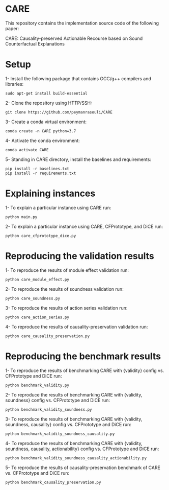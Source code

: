 # CARE

This repository contains the implementation source code of the following paper:

CARE: Causality-preserved Actionable Recourse based on Sound Counterfactual Explanations

# Setup
1- Install the following package that contains GCC/g++ compilers and libraries:
```
sudo apt-get install build-essential
```
2- Clone the repository using HTTP/SSH:
```
git clone https://github.com/peymanrasouli/CARE
```
3- Create a conda virtual environment:
```
conda create -n CARE python=3.7
```
4- Activate the conda environment: 
```
conda activate CARE
```
5- Standing in CARE directory, install the baselines and requirements:
```
pip install -r baselines.txt
pip install -r requirements.txt
```

# Explaining instances
1- To explain a particular instance using CARE run:
```
python main.py
```
2- To explain a particular instance using CARE, CFPrototype, and DiCE run:
```
python care_cfprototype_dice.py
```

# Reproducing the validation results
1- To reproduce the results of module effect validation run:
```
python care_module_effect.py
```
2- To reproduce the results of soundness validation run:
```
python care_soundness.py
```
3- To reproduce the results of action series validation run:
```
python care_action_series.py
```
4- To reproduce the results of causality-preservation validation run:
```
python care_causality_preservation.py
```

# Reproducing the benchmark results
1- To reproduce the results of benchmarking CARE with {validity} config vs. CFPrototype and DiCE run:
```
python benchmark_validity.py
```
2- To reproduce the results of benchmarking CARE with {validity, soundness} config vs. CFPrototype and DiCE run:
```
python benchmark_validity_soundness.py
```
3- To reproduce the results of benchmarking CARE with {validity, soundness, causality} config vs. CFPrototype and DiCE run:
```
python benchmark_validity_soundness_causality.py
```
4- To reproduce the results of benchmarking CARE with {validity, soundness, causality, actionability} config vs. CFPrototype and DiCE run:
```
python benchmark_validity_soundness_causality_actionability.py
```
5- To reproduce the results of causality-preservation benchmark of CARE vs. CFPrototype and DiCE run:
```
python benchmark_causality_preservation.py
```
